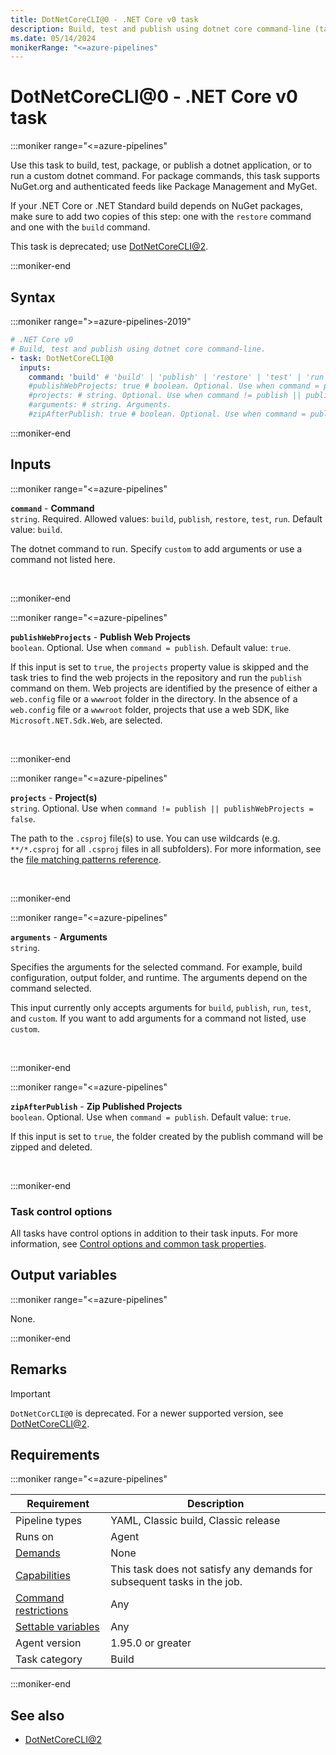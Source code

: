 ```yaml
---
title: DotNetCoreCLI@0 - .NET Core v0 task
description: Build, test and publish using dotnet core command-line (task version 0).
ms.date: 05/14/2024
monikerRange: "<=azure-pipelines"
---
```


# DotNetCoreCLI@0 - .NET Core v0 task

<!-- :::description::: -->
:::moniker range="<=azure-pipelines"

<!-- :::editable-content name="description"::: -->
Use this task to build, test, package, or publish a dotnet application, or to run a custom dotnet command. For package commands, this task supports NuGet.org and authenticated feeds like Package Management and MyGet.

If your .NET Core or .NET Standard build depends on NuGet packages, make sure to add two copies of this step: one with the `restore` command and one with the `build` command.

This task is deprecated; use [DotNetCoreCLI@2](./dotnet-core-cli-v2.md).
<!-- :::editable-content-end::: -->

<!-- This task is deprecated. -->

:::moniker-end
<!-- :::description-end::: -->

<!-- :::syntax::: -->
## Syntax

:::moniker range=">=azure-pipelines-2019"

```yaml
# .NET Core v0
# Build, test and publish using dotnet core command-line.
- task: DotNetCoreCLI@0
  inputs:
    command: 'build' # 'build' | 'publish' | 'restore' | 'test' | 'run'. Required. Command. Default: build.
    #publishWebProjects: true # boolean. Optional. Use when command = publish. Publish Web Projects. Default: true.
    #projects: # string. Optional. Use when command != publish || publishWebProjects = false. Project(s). 
    #arguments: # string. Arguments. 
    #zipAfterPublish: true # boolean. Optional. Use when command = publish. Zip Published Projects. Default: true.
```

:::moniker-end


<!-- :::syntax-end::: -->

<!-- :::inputs::: -->
## Inputs

<!-- :::item name="command"::: -->
:::moniker range="<=azure-pipelines"

**`command`** - **Command**<br>
`string`. Required. Allowed values: `build`, `publish`, `restore`, `test`, `run`. Default value: `build`.<br>
<!-- :::editable-content name="helpMarkDown"::: -->
The dotnet command to run. Specify `custom` to add arguments or use a command not listed here.
<!-- :::editable-content-end::: -->
<br>

:::moniker-end
<!-- :::item-end::: -->
<!-- :::item name="publishWebProjects"::: -->
:::moniker range="<=azure-pipelines"

**`publishWebProjects`** - **Publish Web Projects**<br>
`boolean`. Optional. Use when `command = publish`. Default value: `true`.<br>
<!-- :::editable-content name="helpMarkDown"::: -->
If this input is set to `true`, the `projects` property value is skipped and the task tries to find the web projects in the repository and run the `publish` command on them. Web projects are identified by the presence of either a `web.config` file or a `wwwroot` folder in the directory. In the absence of a `web.config` file or a `wwwroot` folder, projects that use a web SDK, like `Microsoft.NET.Sdk.Web`, are selected.
<!-- :::editable-content-end::: -->
<br>

:::moniker-end
<!-- :::item-end::: -->
<!-- :::item name="projects"::: -->
:::moniker range="<=azure-pipelines"

**`projects`** - **Project(s)**<br>
`string`. Optional. Use when `command != publish || publishWebProjects = false`.<br>
<!-- :::editable-content name="helpMarkDown"::: -->
The path to the `.csproj` file(s) to use. You can use wildcards (e.g. `**/*.csproj` for all `.csproj` files in all subfolders). For more information, see the [file matching patterns reference](/azure/devops/pipelines/tasks/file-matching-patterns).
<!-- :::editable-content-end::: -->
<br>

:::moniker-end
<!-- :::item-end::: -->
<!-- :::item name="arguments"::: -->
:::moniker range="<=azure-pipelines"

**`arguments`** - **Arguments**<br>
`string`.<br>
<!-- :::editable-content name="helpMarkDown"::: -->
Specifies the arguments for the selected command. For example, build configuration, output folder, and runtime. The arguments depend on the command selected.

This input currently only accepts arguments for `build`, `publish`, `run`, `test`, and `custom`. If you want to add arguments for a command not listed, use `custom`.
<!-- :::editable-content-end::: -->
<br>

:::moniker-end
<!-- :::item-end::: -->
<!-- :::item name="zipAfterPublish"::: -->
:::moniker range="<=azure-pipelines"

**`zipAfterPublish`** - **Zip Published Projects**<br>
`boolean`. Optional. Use when `command = publish`. Default value: `true`.<br>
<!-- :::editable-content name="helpMarkDown"::: -->
If this input is set to `true`, the folder created by the publish command will be zipped and deleted.
<!-- :::editable-content-end::: -->
<br>

:::moniker-end
<!-- :::item-end::: -->

### Task control options

All tasks have control options in addition to their task inputs. For more information, see [Control options and common task properties](/azure/devops/pipelines/yaml-schema/steps-task#common-task-properties).
<!-- :::inputs-end::: -->

<!-- :::outputVariables::: -->
## Output variables

:::moniker range="<=azure-pipelines"

None.

:::moniker-end
<!-- :::outputVariables-end::: -->

<!-- :::remarks::: -->
<!-- :::editable-content name="remarks"::: -->
## Remarks

> [!IMPORTANT]
> `DotNetCorCLI@0` is deprecated. For a newer supported version, see [DotNetCoreCLI@2](dotnet-core-cli-v2.md).
<!-- :::editable-content-end::: -->
<!-- :::remarks-end::: -->

<!-- :::examples::: -->
<!-- :::editable-content name="examples"::: -->
<!-- :::editable-content-end::: -->
<!-- :::examples-end::: -->

<!-- :::properties::: -->
## Requirements

:::moniker range="<=azure-pipelines"

| Requirement | Description |
|-------------|-------------|
| Pipeline types | YAML, Classic build, Classic release |
| Runs on | Agent |
| [Demands](/azure/devops/pipelines/process/demands) | None |
| [Capabilities](/azure/devops/pipelines/agents/agents#capabilities) | This task does not satisfy any demands for subsequent tasks in the job. |
| [Command restrictions](/azure/devops/pipelines/security/templates#agent-logging-command-restrictions) | Any |
| [Settable variables](/azure/devops/pipelines/security/templates#agent-logging-command-restrictions) | Any |
| Agent version |  1.95.0 or greater |
| Task category | Build |

:::moniker-end
<!-- :::properties-end::: -->

<!-- :::see-also::: -->
<!-- :::editable-content name="seeAlso"::: -->
## See also

* [DotNetCoreCLI@2](dotnet-core-cli-v2.md)
<!-- :::editable-content-end::: -->
<!-- :::see-also-end::: -->